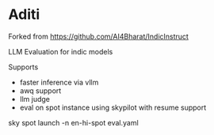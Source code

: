 # Aditi

Forked from https://github.com/AI4Bharat/IndicInstruct

LLM Evaluation for indic models

Supports 
- faster inference via vllm
- awq support
- llm judge
- eval on spot instance using skypilot with resume support


sky spot launch -n en-hi-spot eval.yaml